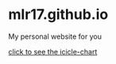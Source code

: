 # mlr17.github.io
My personal website for you 
<p>
    <a href="https://mlr17.github.io/Icicle-charts_visualization">click to see the icicle-chart</a>
</p>
